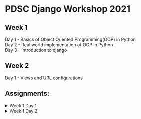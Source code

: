 # PDSC Django Workshop 2021

## Week 1

Day 1 - Basics of Object Oriented Programming(OOP) in Python<br>
Day 2 - Real world implementation of OOP in Python<br>
Day 3 - Introduction to django<br>

## Week 2
Day 1 - Views and URL configurations<br>

## Assignments:
<details>
  <summary>Week 1 Day 1</summary>
<ol>
Implement the following using OOP in Python:
    
![week1-day1-assignment](https://user-images.githubusercontent.com/24486999/147358747-5b671d4b-a0ce-405f-ad80-21cf99a56b7c.png)
    
Solution [here](https://github.com/suravshrestha/pdsc-django-workshop-2021/blob/main/week-01-day-01/oop.py)
<ol>
</details>
  
<details>
  <summary>Week 1 Day 2</summary>
  <ol>
    
View the assignment [here](https://github.com/suravshrestha/pdsc-django-workshop-2021/blob/f66d3e96d9f81acd6da7dd3646fd31b68abba089/week-01-day-02/instructor-lecture-file.py#L70)    
Solution [here](https://github.com/suravshrestha/pdsc-django-workshop-2021/blob/main/week-01-day-02/bank.py)
  </ol>
</details>
  


